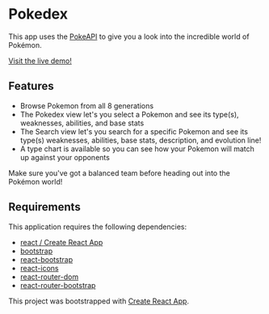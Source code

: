 # Pokedex

This app uses the [PokeAPI](https://pokeapi.co/) to give you a look into the incredible world of Pokémon.

[Visit the live demo!](https://pokedex.victorborges.me/)

## Features

- Browse Pokemon from all 8 generations
- The Pokedex view let's you select a Pokemon and see its type(s), weaknesses, abilities, and base stats
- The Search view let's you search for a specific Pokemon and see its type(s) weaknesses, abilities, base stats, description, and evolution line!
- A type chart is available so you can see how your Pokemon will match up against your opponents

Make sure you've got a balanced team before heading out into the Pokémon world!

## Requirements

This application requires the following dependencies:

- [react / Create React App](https://create-react-app.dev/docs/getting-started/)
- [bootstrap](https://getbootstrap.com/docs/4.5/getting-started/introduction/)
- [react-bootstrap](https://react-bootstrap.github.io/getting-started/introduction/)
- [react-icons](https://react-icons.github.io/react-icons/)
- [react-router-dom](https://reactrouter.com/web/guides/quick-start)
- [react-router-bootstrap](https://www.npmjs.com/package/react-router-bootstrap)

This project was bootstrapped with [Create React App](https://github.com/facebook/create-react-app).
